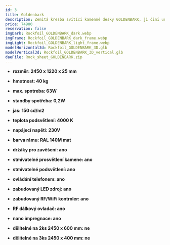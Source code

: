 ```yaml
---
id: 3
title: Goldenbark
description: Zemitá kresba svítící kamenné desky GOLDENBARK, ji činí univerzálním luxusním osvětlením téměř do všech prostor. Speciálně navržené LED prosvětlení, zvýrazňuje zlatavé žilkování kamene.
price: 74900
reservation: false
imgDark: Rockfoil_GOLDENBARK_dark.webp
imgFrame: Rockfoil_GOLDENBARK_dark_frame.webp
imgLight: Rockfoil_GOLDENBARK_light_frame.webp
modelHorizontal3d: Rockfoil_GOLDENBARK_3D.glb
modelVertical3d: Rockfoil_GOLDENBARK_3D_vertical.glb
daeFile: Rock_sheet_GOLDENBARK.zip
---
```

- **rozměr: 2450 x 1220 x 25 mm**
- **hmotnost: 40 kg**
- **max. spotreba: 63W**
- **standby spotřeba: 0,2W**
- **jas: 150 cd/m2**
- **teplota podsvětlení: 4000 K**
- **napájecí napěti: 230V**
- **barva rámu: RAL 140M mat**

- **držáky pro zavěšení: ano**
- **stmívatelné prosvětlení kamene: ano**
- **stmívatelné podsvětlení: ano**
- **ovládání telefonem: ano**
- **zabudovaný LED zdroj: ano**
- **zabudovaný RF/WiFi kontroler: ano**
- **RF dálkový ovladač: ano**
- **nano impregnace: ano**
- **dělitelné na 2ks 2450 x 600 mm: ne**
- **dělitelné na 3ks 2450 x 400 mm: ne**